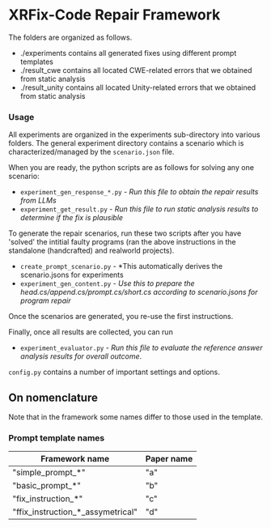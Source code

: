 # XRFix-Code Repair Framework

The folders are organized as follows.
* ./experiments contains all generated fixes using different prompt templates
* ./result_cwe contains all located CWE-related errors that we obtained from static analysis
* ./result_unity contains all located Unity-related errors that we obtained from static analysis

### Usage

All experiments are organized in the experiments sub-directory into various folders. The general experiment directory contains a scenario which is characterized/managed by the `scenario.json` file. 

When you are ready, the python scripts are as follows for solving any one scenario:
* `experiment_gen_response_*.py` - *Run this file to obtain the repair results from LLMs*
* `experiment_get_result.py` - *Run this file to run static analysis results to determine if the fix is plausible*



To generate the repair scenarios, run these two scripts after you have 'solved' the intitial faulty programs (ran the above instructions in the standalone (handcrafted) and realworld projects).
* `create_prompt_scenario.py` - *This automatically derives the scenario.jsons for experiments
* `experiment_gen_content.py` - *Use this to prepare the head.cs/append.cs/prompt.cs/short.cs according to scenario.jsons for program repair*

Once the scenarios are generated, you re-use the first instructions.

Finally, once all results are collected, you can run
* `experiment_evaluator.py` - *Run this file to evaluate the reference answer analysis results for overall outcome*.

`config.py` contains a number of important settings and options.

## On nomenclature

Note that in the framework some names differ to those used in the template. 

### Prompt template names

Framework name                                       | Paper name
-----------------------------------------------------|------------
"simple_prompt_*"                                  | "a"
"basic_prompt_*"                                   | "b"
"fix_instruction_*"                                | "c"
"ffix_instruction_*_assymetrical"                  | "d"